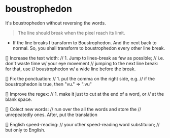 # boustrophedon
It's boustrophedon without reversing the words.


> The line should break when the pixel reach its limit. 

- If the line breaks I transform to Boustrophedon. And the next back to normal. So, you shall transform to boustrophedon every other line break.

[] Increase the text width:
// 1. Jump to lines-break as few as possible;
// i.e. don't waste time w/ your eye movement
// jumping to the next line break: for that, use
// boustrophedon w/ a wide line before the break.

[] Fix the ponctuation:
// 1. put the comma on the right side, e.g.
// if the boustrophedon is true, then "vu." => ".vu"

[] Improve the regex:
// 1. make it just to cut at the end of a word, or
// at the blank space.

[] Colect new words:
// run over the all the words and store the
// unrepeatedly ones. After, put the translation

[] English speed-reading:
// your other speed-reading word substituion;
// but only to English.